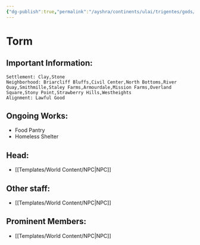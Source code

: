 ```yaml
---
{"dg-publish":true,"permalink":"/ayshra/continents/ulai/trigentes/gods/torm/"}
---
```


# Torm

## Important Information:
	Settlement: Clay,Stone
	Neighborhood: Briarcliff Bluffs,Civil Center,North Bottoms,River Quay,Smithmille,Staley Farms,Armourdale,Mission Farms,Overland Square,Stony Point,Strawberry Hills,Westheights
	Alignment: Lawful Good

## Ongoing Works:
- Food Pantry
- Homeless Shelter

## Head:
- [[Templates/World Content/NPC\|NPC]]

## Other staff:
- [[Templates/World Content/NPC\|NPC]]

## Prominent Members:
- [[Templates/World Content/NPC\|NPC]]

